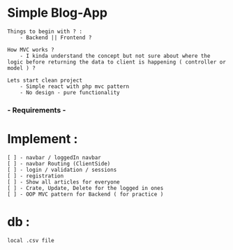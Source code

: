 # Simple Blog-App

    Things to begin with ? :
        - Backend || Frontend ?
    
    How MVC works ?
        - I kinda understand the concept but not sure about where the logic before returning the data to client is happening ( controller or model ) ?
    
    Lets start clean project 
        - Simple react with php mvc pattern
        - No design - pure functionality
  
### - Requirements -
# Implement :
    [ ] - navbar / loggedIn navbar
    [ ] - navbar Routing (ClientSide)
    [ ] - login / validation / sessions
    [ ] - registration 
    [ ] - Show all articles for everyone
    [ ] - Crate, Update, Delete for the logged in ones
    [ ] - OOP MVC pattern for Backend ( for practice )

# db :
    local .csv file
